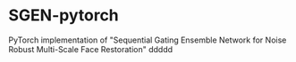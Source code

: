 # SGEN-pytorch
PyTorch implementation of "Sequential Gating Ensemble Network for Noise Robust Multi-Scale Face Restoration"
ddddd
